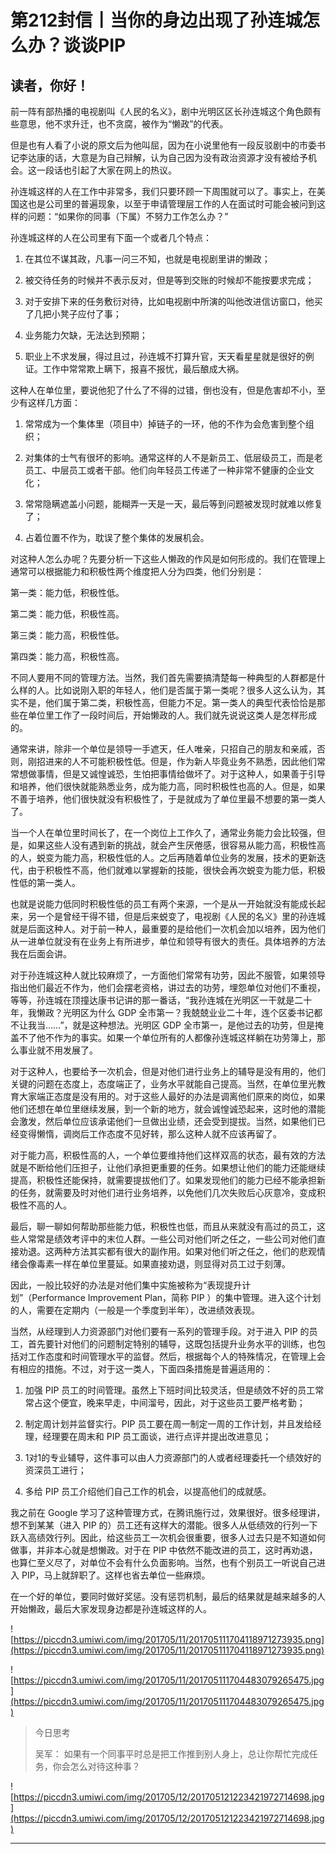 # 第212封信丨当你的身边出现了孙连城怎么办？谈谈PIP

## 读者，你好！

前一阵有部热播的电视剧叫《人民的名义》，剧中光明区区长孙连城这个角色颇有些意思，他不求升迁，也不贪腐，被作为“懒政”的代表。 

但是也有人看了小说的原文后为他叫屈，因为在小说里他有一段反驳剧中的市委书记李达康的话，大意是为自己辩解，认为自己因为没有政治资源才没有被给予机会。这一段话也引起了大家在网上的热议。

孙连城这样的人在工作中非常多，我们只要环顾一下周围就可以了。事实上，在美国这也是公司里的普遍现象，以至于申请管理层工作的人在面试时可能会被问到这样的问题：“如果你的同事（下属）不努力工作怎么办？”

孙连城这样的人在公司里有下面一个或者几个特点：

1. 在其位不谋其政，凡事一问三不知，也就是电视剧里讲的懒政；

2. 被交待任务的时候并不表示反对，但是等到交账的时候却不能按要求完成；

3. 对于安排下来的任务敷衍对待，比如电视剧中所演的叫他改进信访窗口，他买了几把小凳子应付了事；

4. 业务能力欠缺，无法达到预期；

5. 职业上不求发展，得过且过，孙连城不打算升官，天天看星星就是很好的例证。工作中常常欺上瞒下，报喜不报忧，最后酿成大祸。

这种人在单位里，要说他犯了什么了不得的过错，倒也没有，但是危害却不小，至少有这样几方面：

1. 常常成为一个集体里（项目中）掉链子的一环，他的不作为会危害到整个组织；

2. 对集体的士气有很坏的影响。通常这样的人不是新员工、低层级员工，而是老员工、中层员工或者干部。他们向年轻员工传递了一种非常不健康的企业文化；

3. 常常隐瞒遮盖小问题，能糊弄一天是一天，最后等到问题被发现时就难以修复了；

4. 占着位置不作为，耽误了整个集体的发展机会。

对这种人怎么办呢？先要分析一下这些人懒政的作风是如何形成的。我们在管理上通常可以根据能力和积极性两个维度把人分为四类，他们分别是：

第一类：能力低，积极性低。

第二类：能力低，积极性高。

第三类：能力高，积极性低。

第四类：能力高，积极性高。

不同人要用不同的管理方法。当然，我们首先需要搞清楚每一种典型的人群都是什么样的人。比如说刚入职的年轻人，他们是否属于第一类呢？很多人这么认为，其实不是，他们属于第二类，积极性高，但能力不足。第一类人的典型代表恰恰是那些在单位里工作了一段时间后，开始懒政的人。我们就先说说这类人是怎样形成的。

通常来讲，除非一个单位是领导一手遮天，任人唯亲，只招自己的朋友和亲戚，否则，刚招进来的人不可能积极性低。但是，作为新人毕竟业务不熟悉，因此他们常常想做事情，但是又诚惶诚恐，生怕把事情给做坏了。对于这种人，如果善于引导和培养，他们很快就能熟悉业务，成为能力高，同时积极性也高的人。但是，如果不善于培养，他们很快就没有积极性了，于是就成为了单位里最不想要的第一类人了。

当一个人在单位里时间长了，在一个岗位上工作久了，通常业务能力会比较强，但是，如果这些人没有遇到新的挑战，就会产生厌倦感，很容易从能力高，积极性高的人，蜕变为能力高，积极性低的人。之后再随着单位业务的发展，技术的更新迭代，由于积极性不高，他们就难以掌握新的技能，很快会再次蜕变为能力低，积极性低的第一类人。

也就是说能力低同时积极性低的员工有两个来源，一个是从一开始就没有能成长起来，另一个是曾经干得不错，但是后来蜕变了，电视剧《人民的名义》里的孙连城就是后面这种人。对于前一种人，最重要的是给他们一次机会加以培养，因为他们从一进单位就没有在业务上有所进步，单位和领导有很大的责任。具体培养的方法我在后面会讲。

对于孙连城这种人就比较麻烦了，一方面他们常常有功劳，因此不服管，如果领导指出他们最近不作为，他们会摆老资格，讲过去的功劳，埋怨单位对他们不重视，等等，孙连城在顶撞达康书记讲的那一番话，“我孙连城在光明区一干就是二十年，我懒政？光明区为什么 GDP 全市第一？我兢兢业业二十年，连个区委书记都不让我当……”，就是这种想法。光明区 GDP 全市第一，是他过去的功劳，但是掩盖不了他不作为的事实。如果一个单位所有的人都像孙连城这样躺在功劳簿上，那么事业就不用发展了。

对于这种人，也要给予一次机会，但是对他们进行业务上的辅导是没有用的，他们关键的问题在态度上，态度端正了，业务水平就能自己提高。当然，在单位里光教育大家端正态度是没有用的。对于这些人最好的办法是调离他们原来的岗位，如果他们还想在单位里继续发展，到一个新的地方，就会诚惶诚恐起来，这时他的潜能会激发，然后单位应该承诺他们一旦做出业绩，还会受到提拔。当然，如果他们已经变得懒惰，调岗后工作态度不见好转，那么这种人就不应该再留了。

对于能力高，积极性高的人，一个单位要维持他们这样双高的状态，最有效的方法就是不断给他们压担子，让他们承担更重要的任务。如果想让他们的能力还能继续提高，积极性还能保持，就需要提拔他们了。如果发现他们的能力已经不能承担新的任务，就需要及时对他们进行业务培养，以免他们几次失败后心灰意冷，变成积极性不高的人。

最后，聊一聊如何帮助那些能力低，积极性也低，而且从来就没有高过的员工，这些人常常是绩效考评中的末位人群。一些公司对他们听之任之，一些公司对他们直接劝退。这两种方法其实都有很大的副作用。如果对他们听之任之，他们的悲观情绪会像毒素一样在单位里蔓延。如果直接劝退，则显得对员工过于刻薄。

因此，一般比较好的办法是对他们集中实施被称为“表现提升计划”（Performance Improvement Plan，简称 PIP ）的集中管理。进入这个计划的人，需要在定期内（一般是一个季度到半年），改进绩效表现。

当然，从经理到人力资源部门对他们要有一系列的管理手段。对于进入 PIP 的员工，首先要针对他们的问题制定特别的辅导，这既包括提升业务水平的训练，也包括对工作态度和时间管理水平的监督。然后，根据每个人的特殊情况，在管理上会有相应的措施。不过，对于这一类人，下面四条措施是普遍适用的：

1. 加强 PIP 员工的时间管理。虽然上下班时间比较灵活，但是绩效不好的员工常常占这个便宜，晚来早走，中间溜号，因此，对于这些员工要严格考勤；

2. 制定周计划并监督实行。PIP 员工要在周一制定一周的工作计划，并且发给经理，经理要在周末和 PIP 员工面谈，进行点评并提出改进意见；

3. 1对1的专业辅导，这件事可以由人力资源部门的人或者经理委托一个绩效好的资深员工进行；

4. 多给 PIP 员工介绍他们自己工作的机会，以提高他们的成就感。

我之前在 Google 学习了这种管理方式，在腾讯施行过，效果很好。很多经理讲，想不到某某（进入 PIP 的）员工还有这样大的潜能。很多人从低绩效的行列一下跃入高绩效行列。因此，给这些员工一次机会很重要，很多人过去只是不知道如何做事，并非本心就是想懒政。对于在 PIP 中依然不能改进的员工，这时再劝退，也算仁至义尽了，对单位不会有什么负面影响。当然，也有个别员工一听说自己进入 PIP，马上就辞职了。这样也省去单位一些麻烦。

在一个好的单位，要同时做好奖惩。没有惩罚机制，最后的结果就是越来越多的人开始懒政，最后大家发现身边都是孙连城这样的人。

![https://piccdn3.umiwi.com/img/201705/11/201705111704118971273935.png](https://piccdn3.umiwi.com/img/201705/11/201705111704118971273935.png)

![https://piccdn3.umiwi.com/img/201705/11/201705111704483079265475.jpg](https://piccdn3.umiwi.com/img/201705/11/201705111704483079265475.jpg)

> 今日思考
> 
> 吴军： 如果有一个同事平时总是把工作推到别人身上，总让你帮忙完成任务，你会怎么对待这种事？

![https://piccdn3.umiwi.com/img/201705/12/201705121223421972714698.jpg](https://piccdn3.umiwi.com/img/201705/12/201705121223421972714698.jpg)

---

